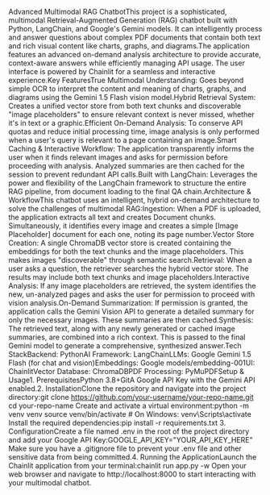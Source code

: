 Advanced Multimodal RAG ChatbotThis project is a sophisticated, multimodal Retrieval-Augmented Generation (RAG) chatbot built with Python, LangChain, and Google's Gemini models. It can intelligently process and answer questions about complex PDF documents that contain both text and rich visual content like charts, graphs, and diagrams.The application features an advanced on-demand analysis architecture to provide accurate, context-aware answers while efficiently managing API usage. The user interface is powered by Chainlit for a seamless and interactive experience.Key FeaturesTrue Multimodal Understanding: Goes beyond simple OCR to interpret the content and meaning of charts, graphs, and diagrams using the Gemini 1.5 Flash vision model.Hybrid Retrieval System: Creates a unified vector store from both text chunks and discoverable "image placeholders" to ensure relevant context is never missed, whether it's in text or a graphic.Efficient On-Demand Analysis: To conserve API quotas and reduce initial processing time, image analysis is only performed when a user's query is relevant to a page containing an image.Smart Caching & Interactive Workflow: The application transparently informs the user when it finds relevant images and asks for permission before proceeding with analysis. Analyzed summaries are then cached for the session to prevent redundant API calls.Built with LangChain: Leverages the power and flexibility of the LangChain framework to structure the entire RAG pipeline, from document loading to the final QA chain.Architecture & WorkflowThis chatbot uses an intelligent, hybrid on-demand architecture to solve the challenges of multimodal RAG:Ingestion: When a PDF is uploaded, the application extracts all text and creates Document chunks. Simultaneously, it identifies every image and creates a simple [Image Placeholder] document for each one, noting its page number.Vector Store Creation: A single ChromaDB vector store is created containing the embeddings for both the text chunks and the image placeholders. This makes images "discoverable" through semantic search.Retrieval: When a user asks a question, the retriever searches the hybrid vector store. The results may include both text chunks and image placeholders.Interactive Analysis: If any image placeholders are retrieved, the system identifies the new, un-analyzed pages and asks the user for permission to proceed with vision analysis.On-Demand Summarization: If permission is granted, the application calls the Gemini Vision API to generate a detailed summary for only the necessary images. These summaries are then cached.Synthesis: The retrieved text, along with any newly generated or cached image summaries, are combined into a rich context. This is passed to the final Gemini model to generate a comprehensive, synthesized answer.Tech StackBackend: PythonAI Framework: LangChainLLMs: Google Gemini 1.5 Flash (for chat and vision)Embeddings: Google models/embedding-001UI: ChainlitVector Database: ChromaDBPDF Processing: PyMuPDFSetup & Usage1. PrerequisitesPython 3.8+GitA Google API Key with the Gemini API enabled.2. InstallationClone the repository and navigate into the project directory:git clone https://github.com/your-username/your-repo-name.git
cd your-repo-name
Create and activate a virtual environment:python -m venv venv
source venv/bin/activate  # On Windows: venv\Scripts\activate
Install the required dependencies:pip install -r requirements.txt
3. ConfigurationCreate a file named .env in the root of the project directory and add your Google API Key:GOOGLE_API_KEY="YOUR_API_KEY_HERE"
Make sure you have a .gitignore file to prevent your .env file and other sensitive data from being committed.4. Running the ApplicationLaunch the Chainlit application from your terminal:chainlit run app.py -w
Open your web browser and navigate to http://localhost:8000 to start interacting with your multimodal chatbot.
